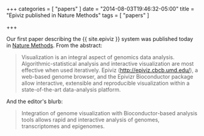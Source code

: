 
+++
categories = [
  "papers"
]
date = "2014-08-03T19:46:32-05:00"
title = "Epiviz published in Nature Methods"
tags = [
  "papers"
]

+++

Our first paper describing the {{ site.epiviz }} system was published today in
[Nature Methods](http://www.nature.com/nmeth/journal/v11/n9/full/nmeth.3038.html).
From the abstract:

> Visualization is an integral aspect of genomics data
> analysis. Algorithmic-statistical analysis and interactive
> visualization are most effective when used iteratively.
>Epiviz (http://epiviz.cbcb.umd.edu/), a web-based genome browser,
> and the Epivizr Bioconductor package allow interactive, extensible
> and reproducible visualization within a state-of-the-art
> data-analysis platform.

And the editor's blurb:

> Integration of genome visualization with
> Bioconductor-based analysis tools allows rapid
> and interactive analysis of genomes, transcriptomes and epigenomes.


